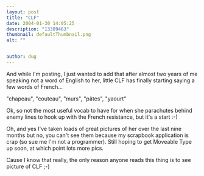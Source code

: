 ```yaml
---
layout: post
title: "CLF"
date: 2004-01-30 14:05:25
description: "13389463"
thumbnail: defaultThumbnail.png
alt: ""


author: dug
---
```


<p>And while I'm posting, I just wanted to add that after almost two years of me speaking not a word of English to her, little <span class="caps">CLF </span>has finally starting saying a few words of French...</p>

<p>"chapeau", "couteau", "murs", "p&acirc;tes", "yaourt"</p>

<p>Ok, so not the most useful vocab to have for when she parachutes behind enemy lines to hook up with the French resistance, but it's a start :-)</p>

<p>Oh, and yes I've taken loads of great pictures of her over the last nine months but no, you can't see them because my scrapbook application is crap (so sue me I'm not a programmer). Still hoping to get Moveable Type up soon, at which point lots more pics.</p>

<p>Cause I know that really, the only reason anyone reads this thing is to see picture of <span class="caps">CLF </span>;-)</p>
